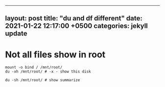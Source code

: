 
---
layout: post
title:  "du and df different"
date: 2021-01-22 12:17:00 +0500
categories: jekyll update
---

# Not all files show in root

```
mount -o bind / /mnt/root/
du -xh /mnt/root/ # -x - show this disk
```
```
du -sh /mnt/root/ # show summarize
```


<!-- :public: -->
